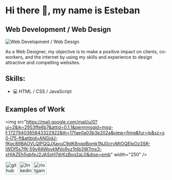 # Hi there 👋, my name is Esteban
## Web Development / Web Design
![Web Development / Web Design](https://media-exp1.licdn.com/dms/image/C4D16AQEJcVXaTowUGg/profile-displaybackgroundimage-shrink_200_800/0/1647890392247?e=1653523200&v=beta&t=5VDL_ZrfB85kGPh8OJbhfBM1St_ih5cNMblMeu7FEu4)

As a Web Designer, my objective is to make a positive impact on clients, co-workers, and the internet by using my skills and experience to design attractive and compelling websites. 

## Skills: 
* 💻 HTML / CSS / JavaScript

## Examples of Work
<img src"https://mail.google.com/mail/u/0?ui=2&ik=2953ffe6b7&attid=0.1.1&permmsgid=msg-f:1727940385843322922&th=17fae0a03b3e202a&view=fimg&fur=ip&sz=s0-l75-ft&attbid=ANGjdJ-fKgc89BAOVLQlPQQJXavuC9dK8nqqBpmk1NJ0crvMtOQElpOz3SK-lWDf5s7fK-59yRAWovkMVo9yz1hIb3W7mx3-xHIAZEh5gbfeJ2JASxH7drKzBxq2aL0&disp=emb" width="250" />


[<img src='https://cdn.jsdelivr.net/npm/simple-icons@3.0.1/icons/github.svg' alt='github' height='40'>](https://github.com/https://github.com/Shizuku-plk)  [<img src='https://cdn.jsdelivr.net/npm/simple-icons@3.0.1/icons/linkedin.svg' alt='linkedin' height='40'>](https://www.linkedin.com/in/https://www.linkedin.com/in/esteban-esquivel-5814171a7?lipi=urn%3Ali%3Apage%3Ad_flagship3_profile_view_base_contact_details%3BLsiEgvBDTNGy0p22WlDsvQ%3D%3D/)  [<img src='https://cdn.jsdelivr.net/npm/simple-icons@3.0.1/icons/riotgames.svg' alt='riotgames' height='40'>](Shizuku#plk)  

